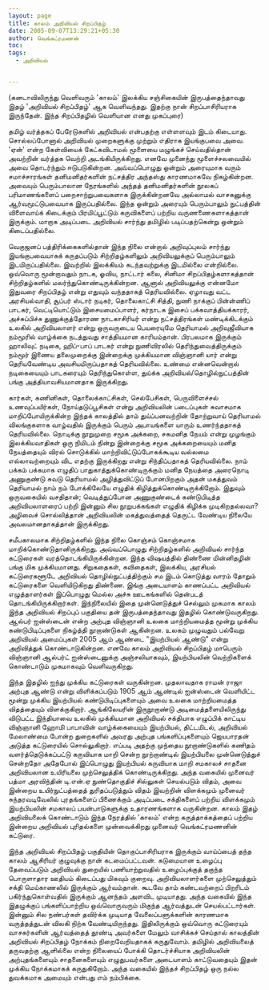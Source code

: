 ```yaml
---
layout: page
title: காலம் அறிவியல் சிறப்பிதழ்
date: 2005-09-07T13:29:21+05:30
author: வெங்கட்ரமணன்
toc:
tags:
  - அறிவியல்


---
```


 (கனடாவிலிருந்து வெளிவரும் 'காலம்' இலக்கிய சஞ்சிகையின் இருபத்தைந்தாவது இதழ் 'அறிவியல் சிறப்பிதழ்' ஆக வெளிவந்தது. இதற்கு நான் சிறப்பாசிரியராக இருந்தேன்.  இந்த சிறப்பிதழில் வெளியான எனது முகப்புரை)

தமிழ் வர்த்தகப் பேரேடுகளில் அறிவியல் என்பதற்கு எள்ளளவும் இடம் கிடையாது.  சொல்லப்போனால் அறிவியல் முறைகளுக்கு முற்றும் எதிராக இயங்குபவை அவை.  'ஏன்' என்ற கேள்வியைக் கேட்கவிடாமல் மூளையை மழுங்கச் செய்வதில்தான் அவற்றின் வர்த்தக வெற்றி அடங்கியிருக்கிறது. எனவே முனைந்து மூளைச்சலவையில் அவை தொடர்ந்தும் ஈடுபடுகின்றன.  அவ்வப்பொழுது ஒன்றும் அரையுமாக வரும் சமாச்சாரங்கள் தனிமனிதர்களின் நட்சத்திர அந்தஸ்து காரணமாகவே நிகழ்கின்றன.  அவையும் பெரும்பாலான நேரங்களில் அந்தத் தனிமனிதர்களின் நூலகப் பரிமாணங்களைப் பறைசாற்றுபவைகளாக இருக்கின்றனவே அல்லாமல் வாசகனுக்கு ஆர்வமூட்டுபவையாக இருப்பதில்லை.  இந்த ஒன்றும் அரையும் பெரும்பாலும் நுட்பத்தின் விளைவாய்க் கிடைக்கும் பிரமிப்பூட்டும் கருவிகளைப் பற்றிய வருணணைகளாகத்தான் இருக்கும்.  மாறாக அடிப்படை அறிவியல் சார்ந்து தமிழில் படிப்பதற்கென்று ஒன்றும் கிடைப்பதில்லை. 

வெகுஜனப் பத்திரிக்கைகளில்தான் இந்த நிலை என்றால் அறிவுப்புலம் சார்ந்து இயங்குபவையாகக் கருதப்படும் சிற்றிதழ்களிலும் அறிவியலுக்குப் பெரும்பாலும் இடமிருப்பதில்லை.    இவற்றில் இலக்கியம் கடந்தவற்றுக்கு இடமில்லை என்றில்லை.  ஒவ்வொரு மூன்றாவதும் நாடக, ஓவிய, நாட்டார் கலை, சினிமா சிறப்பிதழ்களாகத்தான் சிற்றிதழ்களில் மலர்ந்துகொண்டிருக்கின்றன. ஆனால் அறிவியலுக்கு என்னமோ இதுவரை சிறப்பிதழ் என்று எதுவும் வந்ததாகத் தெரியவில்லை.    ஏழாவது வட்ட அரசியல்வாதி, சூப்பர் ஸ்டார் நடிகர்,  தொலைகாட்சி சித்தி, நுணி நாக்குப் பின்ன்ணிப் பாடகர்,  வெட்டியொட்டும் இசையமைப்பாளர், கர்நாடக இசைப் பக்கவாத்தியக்காரர், அச்சுப்பிச்சு துணுக்குத்தோரண நாடகாசிரியர் என்று நட்சத்திரங்கள் மண்டிக்கிடக்கும்  உலகில் அறிவியலாளர் என்று ஒருவருடைய பெயரையுமே தெரியாமல் அறிவுஜீவியாக நம்மூரில் வாழ்க்கை நடத்துவது சாத்தியமான காரியம்தான்.   பிரபலமாக இருக்கும் ஹாலிவுட் நடிகை, ஹிப்-பாப் பாடகர் என்று நுணிவிரலில் தெரிந்துவைத்திருக்கும் நம்மூர் இணைய தலைமுறைக்கு இன்றைக்கு முக்கியமான விஞ்ஞானி யார் என்று தெரியவேண்டிய அவசியமிருப்பதாகத் தெரியவில்லை.   உண்மை என்னவென்றால் நடிகையையும் பாடகரையும் தெரிந்துகொள்ள, துய்க்க அறிவியல்/தொழில்நுட்பத்தின் பங்கு அத்தியாவசியமானதாக இருக்கிறது. 

கார்கள், கணினிகள், தொலைக்காட்சிகள், செல்பேசிகள், பெருவிளைச்சல் உணவுப்பயிர்கள், நோய்தடுப்பூசிகள்  என்று அறிவியலின் படைப்புகள் சுவாசமாக மாறிப்போயிருக்கின்ற இந்தக் காலத்தில் தாம் துய்ப்பனவற்றின் தோற்றுவாய் தெரியாமல் விலங்குகளாக வாழ்வதில் இருக்கும் பெரும் அபாயங்களை யாரும் உணர்ந்ததாகத் தெரியவில்லை.   நொடிக்கு நூறுமுறை சமூக அக்கறை, சகமனித நேயம் என்று முழங்கும் இலக்கியவாதிகள் ஒரு நிமிடம் நின்று இன்றைக்கு சமூக அக்கறையையும் மனித நேயத்தையும் விரல் சொடுக்கில் மாற்றிவிட்டுப்போகக்கூடிய வல்லமை எல்லாவற்றையும் விட எதற்கு இருக்கிறது என்று சிந்திப்பதாகத் தெரியவில்லை.  நாம் பக்கம் பக்கமாக எழுதிப் பாதுகாத்துக்கொண்டிருக்கும் மனித நேயத்தை அரைநொடி அணுகுண்டு சுவடு தெரியாமல் அழித்துவிட்டுப் போனபிறகும் அதன் மகத்துவம் தெரியாமல் நாம் நம் போக்கிலேயே எழுதிக் கிழித்துக்கொண்டிருக்கிறோம்.    இதுவும் ஒருவகையில் வசதிதான்;  வெடித்துப்போன அணுகுண்டைக் கண்டுபிடித்த அறிவியலாளரைப் பற்றி இன்னும் சில நூறுபக்கங்கள் எழுதிக் கிழிக்க முடிகிறதல்லவா?  அழிவைச் சொல்லித்தான் அறிவியலின் மகத்துவத்தைத் தெருட்ட வேண்டிய நிலையே அவலமானதாகத்தான் இருக்கிறது.    

சமீபகாலமாக சிற்றிதழ்களில் இந்த நிலை கொஞ்சம் கொஞ்சமாக மாறிக்கொண்டுதானிருக்கிறது.   அவ்வப்பொழுது சிற்றிதழ்களில் அறிவியல் சார்ந்த கட்டுரைகள் வரத்தொடங்கியிருக்கின்றன.    இந்த விஷயத்தில் திண்ணை மின்னிதழின் பங்கு மிக முக்கியமானது.  சிறுகதைகள், கவிதைகள், இலக்கிய, அரசியல் கட்டுரைகளூடே அறிவியல் தொழில்நுட்பத்திற்கும் சம இடம் கொடுத்து வாரம் தோறும் கட்டுரைகளை வெளியிடுகிறது திண்ணை.   இங்கு அடையாளம் காணப்பட்ட அறிவியல் எழுத்தாளர்கள் இப்பொழுது மெல்ல அச்சு ஊடகங்களில் தென்படத் தொடங்கியிருக்கிறார்கள்.   இந்நிலையில் இதை முன்னெடுத்துச் செல்லும் முகமாக காலம் இந்த அறிவியல் சிறப்புப் பகுதியை தன் இருபத்தைந்தாவது இதழில் கொண்டுவருகிறது.  ஆல்பர் ஐன்ஸ்டைன் என்ற அற்புத விஞ்ஞானி உலகை மாற்றியமைத்த மூன்று முக்கிய கண்டுபிடிப்புகளை நிகழ்த்தி நூறாண்டுகள் ஆகின்றன.   உலகம் முழுவதும் பல்வேறு அறிவியல் அமைப்புகள் 2005 ஆம் ஆண்டை "இயற்பியல் ஆண்டு" என்று அறிவித்துக் கொண்டாடுகின்றன.   எனவே காலம் அறிவியல் சிறப்பிதழ் மாபெரும் விஞ்ஞானி ஆல்பர்ட் ஐன்ஸ்டைனுக்கு அஞ்சலியாகவும், இயற்பியலின் வெற்றிகளைக் கொண்டாடும் முகமாகவும்  வெளிவருகிறது.

இந்த இதழில் ஐந்து முக்கிய கட்டுரைகள் வருகின்றன.  முதலாவதாக ராமன் ராஜா அற்புத ஆண்டு என்று விளிக்கப்படும் 1905 ஆம் ஆண்டில் ஐன்ஸ்டைன் வெளியிட்ட மூன்று முக்கிய இயற்பியல் கண்டுபிடிப்புகளையும் அவை உலகை மாற்றியமைத்த விதத்தையும் விளக்குகிறார்.   ஆங்கிலேயரின்  இருநூறாண்டு அடிமைத்தளையிலிருந்து விடுபட்ட இந்தியாவை உலகில் முக்கியமான அறிவியல் சக்தியாக எழுப்பிக் காட்டிய விஞ்ஞானி ஹோமி பாபாவின் வாழ்க்கையையும் இயற்பியல்,  திட்டமிடல், அறிவியல் மேலாண்மை போன்ற துறைகளில் அவரது அற்புத பங்களிப்புகளையும் ஜெயபாரதன் அடுத்த கட்டுரையில் சொல்லுகிறார்.   எப்படி அதற்கு முந்தைய நூறாண்டுகளில் கணிதம் வளர்த்தெடுக்கப்பட்டு கருவியாக மாறி சென்ற நூற்றாண்டில் இயற்பியலை முன்னெடுத்துச் சென்றதோ அதேபோல் இப்பொழுது இயற்பியல் கருவியாக மாறி  சமகாலச் சாதனை அறிவியலான உயிரியலை முற்செலுத்திக் கொண்டிருக்கிறது.  அந்த வகையில் முனைவர் பத்மா அரவிந்தின் டி.என்.ஏ நுண்தொகுதிச் சில்லுகள் செயல்படும் விதம், அவை இன்றைய உயிர்நுட்பத்தைத் துரிதப்படுத்தும் விதம் இவற்றின் விளக்கமும்  முனைவர் சுந்தரவடிவேலில் புரதங்களைப் பிணைக்கும் அடிப்படை சக்திகளைப் பற்றிய விளக்கமும் இயற்பியலின் சமகாலப் பயன்பாடுகளுக்கு உதாரணங்களாக வருகின்றன.   காலம் இதழ் அறிவியலைக் கொண்டாடும் இந்த நேரத்தில் 'காலம்' என்ற கருத்தாக்கத்தைப் பற்றிய இன்றைய அறிவியல் புரிதல்களை முன்வைக்கிறது முனைவர் வெங்கட்ரமணனின் கட்டுரை.  

இந்த அறிவியல் சிறப்பிதழ் பகுதியின் தொகுப்பாசிரியராக இருக்கும் வாய்ப்பைத் தந்த காலம் ஆசிரியர் குழுவுக்கு நான் கடமைப்பட்டவன்.   கடுமையான உழைப்பு தேவைப்படும் அறிவியல் துறையில் பணியாற்றுவதில் உழைப்புக்குத் தகுந்த பொருளாதார ஊதியம் கிடைப்பது மிகவும் குறைவு.  அறிவியலாளர்களை முற்செலுத்தும் சக்தி மெய்காணலில் இருக்கும் ஆர்வம்தான். கூடவே தாம் கண்டவற்றைப் பிறரிடம் பகிர்ந்துகொள்வதில் இருக்கும் ஆனந்தம் அளவிட முடியாதது. அந்த வகையில் இந்த இதழுக்குப் பங்களிப்பாற்றிய ஒவ்வொருவரும் மிகுந்த ஆர்வத்துடன் செயல்பட்டார்கள்.   இன்னும் சில நண்பர்கள் தவிர்க்க முடியாத வேலைப்பளுக்களின் காரணமாக வருத்தத்துடன் விலகி நிற்க வேண்டியிருந்தது.    இதிலிருக்கும் ஒவ்வொரு கட்டுரையும் வாசகர்களின் ஆர்வத்தைத் தூண்டி அவர்களை மேலும் வாசிக்கச் செய்தால் காலத்தின் அறிவியல் சிறப்பிதழ் நோக்கம் நிறைவேறியதாகக் கருதுவோம். தமிழில் அறிவியலைத் தருவதற்கு ஆளில்லை என்ற நிலையைப் போக்கி தொடர்ச்சியாக அறிவியலின் அற்புதங்களையும் சாதனைகளையும் எழுதுபவர்களை அடையாளம் காட்டுவதையும் இதன் முக்கிய நோக்கமாகக் கருதுகிறோம். அந்த வகையில் இந்தச் சிறப்பிதழ் ஒரு நல்ல துவக்கமாக அமையும் என்பது எம் நம்பிக்கை. 

